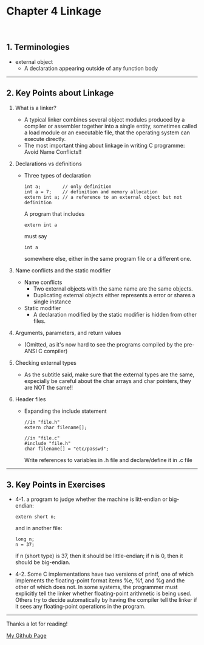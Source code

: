 # Chapter 4 Linkage

</br>

## 1. Terminologies

   - external object
     - A declaration appearing outside of any function body

---

## 2. Key Points about Linkage

1. What is a linker?
   - A typical linker combines several object modules produced by a compiler or assembler together into a single entity, sometimes called a load module or an executable file, that the operating system can execute directly.
   - The most important thing about linkage in writing C programme: Avoid Name Conflicts!!

2. Declarations vs definitions
   - Three types of declaration
     ```
     int a;        // only definition
     int a = 7;    // definition and memory allocation
     extern int a; // a reference to an external object but not definition
     ```
     A program that includes 
     ```
     extern int a 
     ```
     must say 
     ``` 
     int a 
     ```
     somewhere else, either in the same program file or a different one.

3. Name conflicts and the static modifier
   - Name conflicts
     - Two external objects with the same name are the same objects.
     - Duplicating external objects either represents a error or shares a single instance
   - Static modifier
     - A declaration modified by the static modifier is hidden from other files.
    
4. Arguments, parameters, and return values
   - (Omitted, as it's now hard to see the programs compiled by the pre-ANSI C compiler)

5. Checking external types
   - As the subtitle said, make sure that the external types are the same, expecially be careful about the char arrays and char pointers, they are NOT the same!!

6. Header files
   - Expanding the include statement
     ```
     //in "file.h"
     extern char filename[];
     ```
     ```
     //in "file.c"
     #include "file.h"
     char filename[] = "etc/passwd";
     ```
     Write references to variables in .h file and declare/define it in .c file 
---

## 3. Key Points in Exercises

   - 4-1. a program to judge whether the machine is litt-endian or big-endian:
        ```
        extern short n;
        ```
        and in another file:
        ```
        long n;
        n = 37;
        ```
        if n (short type) is 37, then it should be little-endian; if n is 0, then it should be big-endian.

   - 4-2. Some C implementations have two versions of printf, one of which implements the floating-point format items %e, %f, and %g and the other of which does not.
     In some systems, the programmer must explicitly tell the linker whether floating-point arithmetic is being used. Others try to decide automatically by having the compiler tell the linker if it sees any floating-point operations in the program.
---

Thanks a lot for reading!

[My Github Page](https://github.com/beckoning-phoenix)